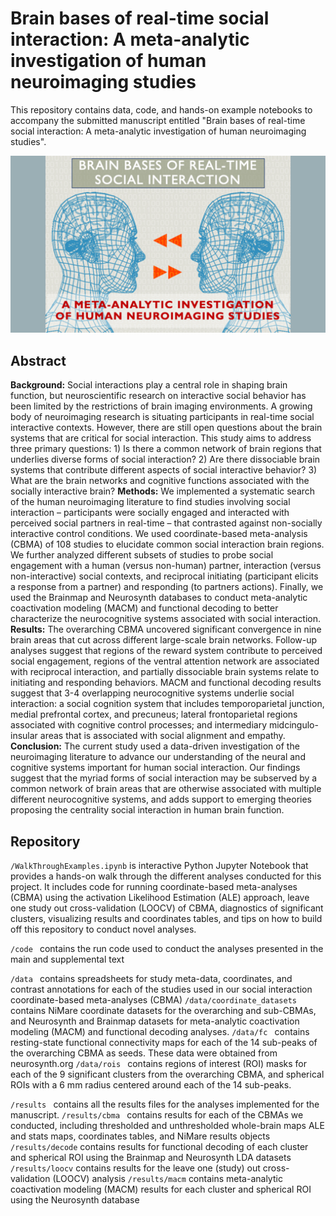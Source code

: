 # Brain bases of real-time social interaction: A meta-analytic investigation of human neuroimaging studies

This repository contains data, code, and hands-on example notebooks to accompany the submitted manuscript entitled "Brain bases of real-time social interaction: A meta-analytic investigation of human neuroimaging studies". 

![alt text](https://github.com/JunaidMerchant/SocialInteractionMetaAnalysis/blob/main/image.png)

## Abstract 
**Background:** Social interactions play a central role in shaping brain function, but neuroscientific research on interactive social behavior has been limited by the restrictions of brain imaging environments. A growing body of neuroimaging research is situating participants in real-time social interactive contexts. However, there are still open questions about the brain systems that are critical for social interaction. This study aims to address three primary questions: 1) Is there a common network of brain regions that underlies diverse forms of social interaction? 2) Are there dissociable brain systems that contribute different aspects of social interactive behavior? 3) What are the brain networks and cognitive functions associated with the socially interactive brain?
**Methods:** We implemented a systematic search of the human neuroimaging literature to find studies involving social interaction – participants were socially engaged and interacted with perceived social partners in real-time – that contrasted against non-socially interactive control conditions. We used coordinate-based meta-analysis (CBMA) of 108 studies to elucidate common social interaction brain regions. We further analyzed different subsets of studies to probe social engagement with a human (versus non-human) partner, interaction (versus non-interactive) social contexts, and reciprocal initiating (participant elicits a response from a partner) and responding (to partners actions). Finally, we used the Brainmap and Neurosynth databases to conduct meta-analytic coactivation modeling (MACM) and functional decoding to better characterize the neurocognitive systems associated with social interaction.
**Results:** The overarching CBMA uncovered significant convergence in nine brain areas that cut across different large-scale brain networks. Follow-up analyses suggest that regions of the reward system contribute to perceived social engagement, regions of the ventral attention network are associated with reciprocal interaction, and partially dissociable brain systems relate to initiating and responding behaviors. MACM and functional decoding results suggest that 3-4 overlapping neurocognitive systems underlie social interaction: a social cognition system that includes temporoparietal junction, medial prefrontal cortex, and precuneus; lateral frontoparietal regions associated with cognitive control processes; and intermediary midcingulo-insular areas that is associated with social alignment and empathy. 
**Conclusion:**  The current study used a data-driven investigation of the neuroimaging literature to advance our understanding of the neural and cognitive systems important for human social interaction. Our findings suggest that the myriad forms of social interaction may be subserved by a common network of brain areas that are otherwise associated with multiple different neurocognitive systems, and adds support to emerging theories proposing the centrality social interaction in human brain function. 

## Repository

```/WalkThroughExamples.ipynb``` is interactive Python Jupyter Notebook that provides a hands-on walk through the different analyses conducted for this project. It includes code for running coordinate-based meta-analyses (CBMA) using the activation Likelihood Estimation (ALE) approach, leave one study out cross-validation (LOOCV) of CBMA, diagnostics of significant clusters, visualizing results and coordinates tables, and tips on how to build off this repository to conduct novel analyses.

```/code ``` contains the run code used to conduct the analyses presented in the main and supplemental text

```/data ``` contains spreadsheets for study meta-data, coordinates, and contrast annotations for each of the studies used in our social interaction coordinate-based meta-analyses (CBMA)
```/data/coordinate_datasets ``` contains NiMare coordinate datasets for the overarching and sub-CBMAs, and Neurosynth and Brainmap datasets for meta-analytic coactivation modeling (MACM) and functional decoding analyses.
```/data/fc ``` contains resting-state functional connectivity maps for each of the 14 sub-peaks of the overarching CBMA as seeds. These data were obtained from neurosynth.org
```/data/rois ``` contains regions of interest (ROI) masks for each of the 9 significant clusters from the overarching CBMA, and spherical ROIs with a 6 mm radius centered around each of the 14 sub-peaks. 

```/results ``` contains all the results files for the analyses implemented for the manuscript.
```/results/cbma ``` contains results for each of the CBMAs we conducted, including thresholded and unthresholded whole-brain maps ALE and stats maps, coordinates tables, and NiMare results objects
```/results/decode``` contains results for functional decoding of each cluster and spherical ROI using the Brainmap and Neurosynth LDA datasets
```/results/loocv``` contains results for the leave one (study) out cross-validation (LOOCV) analysis
```/results/macm``` contains meta-analytic coactivation modeling (MACM) results for each cluster and spherical ROI using the Neurosynth database

